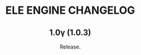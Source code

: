 <h1 align="center">
ELE ENGINE
CHANGELOG
</h1>

<h2 align="center">
1.0γ (1.0.3)
</h2>
<center>Release.</center>
